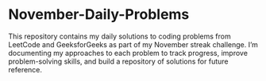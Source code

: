 # November-Daily-Problems
This repository contains my daily solutions to coding problems from LeetCode and GeeksforGeeks as part of my November streak challenge. I’m documenting my approaches to each problem to track progress, improve problem-solving skills, and build a repository of solutions for future reference.
